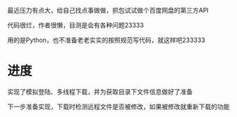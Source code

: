 最近压力有点大，给自己找点事做做，抓包试试做个百度网盘的第三方API

代码很烂，作者很懒，目测是会有各种问题23333

用的是Python，也不准备老老实实的按照规范写代码，就这样吧233333

# 进度

实现了模拟登陆、多线程下载，并为获取目录下文件信息做好了准备

下一步准备实现，下载时检测远程文件是否被修改，如果被修改就重新下载的功能
